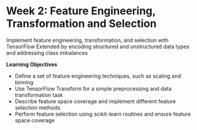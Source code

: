 # Week 2: Feature Engineering, Transformation and Selection

Implement feature engineering, transformation, and selection with TensorFlow Extended by encoding structured and unstructured data types and addressing class imbalances

**Learning Objectives**
* Define a set of feature engineering techniques, such as scaling and binning
* Use TensorFlow Transform for a simple preprocessing and data transformation task
* Describe feature space coverage and implement different feature selection methods
* Perform feature selection using scikit-learn routines and ensure feature space coverage